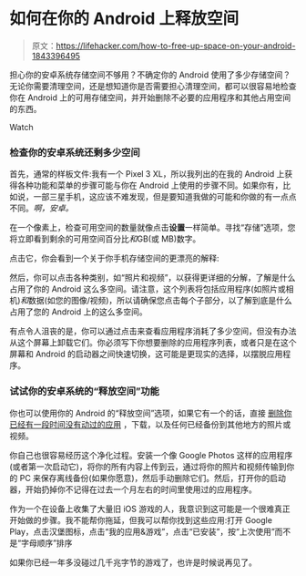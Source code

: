 # 如何在你的 Android 上释放空间

> 原文：<https://lifehacker.com/how-to-free-up-space-on-your-android-1843396495>

担心你的安卓系统存储空间不够用？不确定你的 Android 使用了多少存储空间？无论你需要清理空间，还是想知道你是否需要担心清理空间，都可以很容易地检查你在 Android 上的可用存储空间，并开始删除不必要的应用程序和其他占用空间的东西。

Watch

### 检查你的安卓系统还剩多少空间

首先，通常的样板文件:我有一个 Pixel 3 XL，所以我列出的在我的 Android 上获得各种功能和菜单的步骤可能与你在 Android 上使用的步骤不同。如果你有，比如说，一部三星手机，这应该不难发现，但是要知道我做的可能和你做的有一点点不同。*啊，安卓。*

在一个像素上，检查可用空间的数量就像点击**设置**一样简单。寻找“存储”选项，您将立即看到剩余的可用空间百分比*和*GB(或 MB)数字。

点击它，你会看到一个关于你手机存储空间的更漂亮的解释:

然后，你可以点击各种类别，如“照片和视频”，以获得更详细的分解，了解是什么占用了你的 Android 这么多空间。请注意，这个列表将包括应用程序(如照片或相机)*和*数据(如您的图像/视频)，所以请确保您点击每个子部分，以了解到底是什么占用了您的 Android 上的这么多空间。

有点令人沮丧的是，你可以通过点击来查看应用程序消耗了多少空间，但没有办法从这个屏幕上卸载它们。你必须写下你想要删除的应用程序列表，或者只是在这个屏幕和 Android 的启动器之间快速切换，这可能是更现实的选择，以摆脱应用程序。

### 试试你的安卓系统的“释放空间”功能

你也可以使用你的 Android 的“释放空间”选项，如果它有一个的话，直接 [删除你已经有一段时间没有动过的应用](https://lifehacker.com/delete-unused-apps-to-protect-your-android-from-vulnera-1840054249) ，下载，以及任何已经备份到其他地方的照片或视频。

你自己也很容易经历这个净化过程。安装一个像 Google Photos 这样的应用程序(或者第一次启动它)，将你的所有内容上传到云，通过将你的照片和视频传输到你的 PC 来保存离线备份(如果你愿意)，然后手动删除它们。然后，打开你的启动器，开始扔掉你不记得在过去一个月左右的时间里使用过的应用程序。

作为一个在设备上收集了大量旧 iOS 游戏的人，我意识到这可能是一个很难真正开始做的步骤。我不能帮你拖延，但我可以帮你找到这些应用:打开 Google Play，点击汉堡图标，点击“我的应用&游戏”，点击“已安装”，按“上次使用”而不是“字母顺序”排序

如果你已经一年多没碰过几千兆字节的游戏了，也许是时候说再见了。